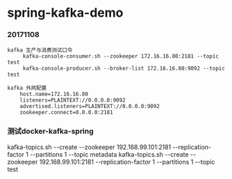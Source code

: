 spring-kafka-demo
=================

### 20171108

    kafka 生产与消费测试口令
         kafka-console-consumer.sh --zookeeper 172.16.16.80:2181 --topic test
         kafka-console-producer.sh --broker-list 172.16.16.80:9092 --topic test 

    kafka 外网配置
        host.name=172.16.16.80
        listeners=PLAINTEXT://0.0.0.0:9092
        advertised.listeners=PLAINTEXT://0.0.0.0:9092
        zookeeper.connect=0.0.0.0:2181

### 测试docker-kafka-spring
kafka-topics.sh --create --zookeeper 192.168.99.101:2181 --replication-factor 1 --partitions 1 --topic metadata
kafka-topics.sh --create --zookeeper 192.168.99.101:2181 --replication-factor 1 --partitions 1 --topic test
